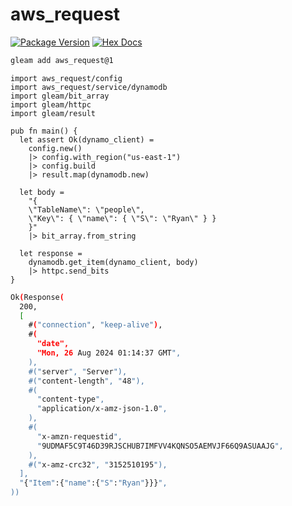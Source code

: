 # aws_request

[![Package Version](https://img.shields.io/hexpm/v/aws_request)](https://hex.pm/packages/aws_request)
[![Hex Docs](https://img.shields.io/badge/hex-docs-ffaff3)](https://hexdocs.pm/aws_request/)

```sh
gleam add aws_request@1
```
```gleam
import aws_request/config
import aws_request/service/dynamodb
import gleam/bit_array
import gleam/httpc
import gleam/result

pub fn main() {
  let assert Ok(dynamo_client) =
    config.new()
    |> config.with_region("us-east-1")
    |> config.build
    |> result.map(dynamodb.new)

  let body =
    "{
    \"TableName\": \"people\",
    \"Key\": { \"name\": { \"S\": \"Ryan\" } }
    }"
    |> bit_array.from_string

  let response =
    dynamodb.get_item(dynamo_client, body)
    |> httpc.send_bits
}
```

```sh
Ok(Response(
  200,
  [
    #("connection", "keep-alive"),
    #(
      "date",
      "Mon, 26 Aug 2024 01:14:37 GMT",
    ),
    #("server", "Server"),
    #("content-length", "48"),
    #(
      "content-type",
      "application/x-amz-json-1.0",
    ),
    #(
      "x-amzn-requestid",
      "9UDMAF5C9T46D39RJSCHUB7IMFVV4KQNSO5AEMVJF66Q9ASUAAJG",
    ),
    #("x-amz-crc32", "3152510195"),
  ],
  "{"Item":{"name":{"S":"Ryan"}}}",
))
```

